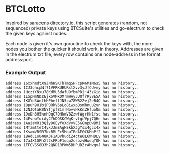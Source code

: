 # BTCLotto

Inspired by [saracens](https://github.com/saracen) [directory.io](http://directory.io), this script generates (random, not sequenced) private keys using BTCSuite's utilities and go-electrum to check the
given keys against nodes.

Each node is given it's own goroutine to check the keys with, the more nodes you bother the quicker it should work, in theory. Addresses are given in the electrum.txt file, every row contains one node-address in the format address:port.

### Example Output
```
address 16xxhmdtX9JNhHSKThTmqSHFcpR6MsM6s5 has no history..
address 1CJ3ohcpNf71VFRKUEURstXvv3yJfCUvmy has no history..
address 1HcztYNxu78KdMU5dafU9fbmPDij43zGio has no history..
address 1LSpNmNDzEjkSVMkQMrmWAy3UQfrRy8ESA has no history..
address 1KGYd3WnfhHPheffJN5cw78WB2Zvj2eB4Q has no history..
address 18puh9U1bjPBRkV6pLo8iwxpBsmhnuU2yn has no history..
address 12NJQtaH2NYfjpf81mrNovvNkKnZHfuoQm has no history..
address 19xDh8H5knH9qC7QHkmV8ZzwfWgrHN1fsc has no history..
address 14EvnwYuiAyCYhDQSKCWgKrvfgcVpj7QHn has no history..
address 1AaiaWR13Qiy96EyfoXdVyVE5GGnpDwBMi has no history..
address 1MTzmttet4yxJJmEAgHSkbXJgYsx4gcx4x has no history..
address 1KsamVRSR7NzBMLEc5MauTBdAEGCKMoPf2 has no history..
address 1BAdC1oU48K3F1ADVhudiZ4cte6L6WHDLy has no history..
address 17aJX1GPhXt2sFRoF1qqu2csozvHwqqYQH has no history..
address 1FFCVSS8D3h2QND1RPWm5BHPUDZrAMvgvJ has no history..
```
